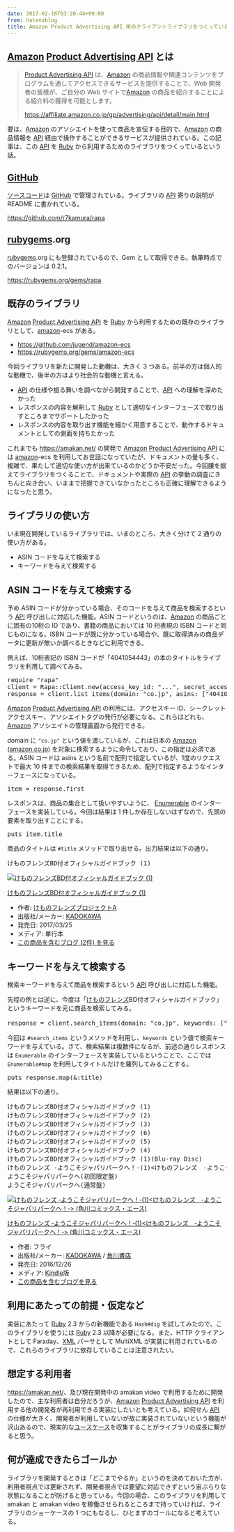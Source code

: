 ```yaml
---
date: 2017-02-16T03:20:44+09:00
from: hatenablog
title: Amazon Product Advertising API 用のクライアントライブラリをつくっている
---
```


<h2><a class="keyword" href="http://d.hatena.ne.jp/keyword/Amazon">Amazon</a> <a class="keyword" href="http://d.hatena.ne.jp/keyword/Product%20Advertising%20API">Product Advertising API</a> とは</h2>

<blockquote><p><a class="keyword" href="http://d.hatena.ne.jp/keyword/Product%20Advertising%20API">Product Advertising API</a> は、<a class="keyword" href="http://d.hatena.ne.jp/keyword/Amazon">Amazon</a> の商品情報や関連コンテンツをプログラムを通してアクセスできるサービスを提供することで、Web 開発者の皆様が、ご自分の Web サイトで<a class="keyword" href="http://d.hatena.ne.jp/keyword/Amazon">Amazon</a> の商品を紹介することによる紹介料の獲得を可能とします。</p>

<p><a href="https://affiliate.amazon.co.jp/gp/advertising/api/detail/main.html">https://affiliate.amazon.co.jp/gp/advertising/api/detail/main.html</a></p></blockquote>

<p>要は、<a class="keyword" href="http://d.hatena.ne.jp/keyword/Amazon">Amazon</a> のアソシエイトを使って商品を宣伝する目的で、<a class="keyword" href="http://d.hatena.ne.jp/keyword/Amazon">Amazon</a> の商品情報を <a class="keyword" href="http://d.hatena.ne.jp/keyword/API">API</a> 経由で操作することができるサービスが提供されている。この記事は、この <a class="keyword" href="http://d.hatena.ne.jp/keyword/API">API</a> を <a class="keyword" href="http://d.hatena.ne.jp/keyword/Ruby">Ruby</a> から利用するためのライブラリをつくっているという話。</p>

<h2><a class="keyword" href="http://d.hatena.ne.jp/keyword/GitHub">GitHub</a></h2>

<p><a class="keyword" href="http://d.hatena.ne.jp/keyword/%A5%BD%A1%BC%A5%B9%A5%B3%A1%BC%A5%C9">ソースコード</a>は <a class="keyword" href="http://d.hatena.ne.jp/keyword/GitHub">GitHub</a> で管理されている。ライブラリの <a class="keyword" href="http://d.hatena.ne.jp/keyword/API">API</a> 寄りの説明が README に書かれている。</p>

<p><a href="https://github.com/r7kamura/rapa">https://github.com/r7kamura/rapa</a></p>

<h2><a class="keyword" href="http://d.hatena.ne.jp/keyword/rubygems">rubygems</a>.org</h2>

<p><a class="keyword" href="http://d.hatena.ne.jp/keyword/rubygems">rubygems</a>.org にも登録されているので、Gem として取得できる。執筆時点でのバージョンは 0.2.1。</p>

<p><a href="https://rubygems.org/gems/rapa">https://rubygems.org/gems/rapa</a></p>

<h2>既存のライブラリ</h2>

<p><a class="keyword" href="http://d.hatena.ne.jp/keyword/Amazon">Amazon</a> <a class="keyword" href="http://d.hatena.ne.jp/keyword/Product%20Advertising%20API">Product Advertising API</a> を <a class="keyword" href="http://d.hatena.ne.jp/keyword/Ruby">Ruby</a> から利用するための既存のライブラリとして、<a class="keyword" href="http://d.hatena.ne.jp/keyword/amazon">amazon</a>-ecs がある。</p>

<ul>
<li><a href="https://github.com/jugend/amazon-ecs">https://github.com/jugend/amazon-ecs</a></li>
<li><a href="https://rubygems.org/gems/amazon-ecs">https://rubygems.org/gems/amazon-ecs</a></li>
</ul>


<p>今回ライブラリを新たに開発した動機は、大きく 3 つある。前半の方は個人的な動機で、後半の方はより社会的な動機と言える。</p>

<ul>
<li><a class="keyword" href="http://d.hatena.ne.jp/keyword/API">API</a> の仕様や振る舞いを調べながら開発することで、<a class="keyword" href="http://d.hatena.ne.jp/keyword/API">API</a> への理解を深めたかった</li>
<li>レスポンスの内容を解釈して <a class="keyword" href="http://d.hatena.ne.jp/keyword/Ruby">Ruby</a> として適切なインターフェースで取り出すところまでサポートしたかった</li>
<li>レスポンスの内容を取り出す機能を細かく用意することで、動作するドキュメントとしての側面を持ちたかった</li>
</ul>


<p>これまでも <a href="https://amakan.net/">https://amakan.net/</a> の開発で <a class="keyword" href="http://d.hatena.ne.jp/keyword/Amazon">Amazon</a> <a class="keyword" href="http://d.hatena.ne.jp/keyword/Product%20Advertising%20API">Product Advertising API</a> には <a class="keyword" href="http://d.hatena.ne.jp/keyword/amazon">amazon</a>-ecs を利用してお世話になっていたが、ドキュメントの量も多く、複雑で、果たして適切な使い方が出来ているのかどうか不安だった。今回腰を据えてライブラリをつくることで、ドキュメントや実際の <a class="keyword" href="http://d.hatena.ne.jp/keyword/API">API</a> の挙動の調査にきちんと向き合い、いままで把握できていなかったところも正確に理解できるようになったと思う。</p>

<h2>ライブラリの使い方</h2>

<p>いま現在開発しているライブラリでは、いまのところ、大きく分けて 2 通りの使い方がある。</p>

<ul>
<li>ASIN コードを与えて検索する</li>
<li>キーワードを与えて検索する</li>
</ul>


<h2>ASIN コードを与えて検索する</h2>

<p>予め ASIN コードが分かっている場合、そのコードを与えて商品を検索するという <a class="keyword" href="http://d.hatena.ne.jp/keyword/API">API</a> 呼び出しに対応した機能。ASIN コードというのは、<a class="keyword" href="http://d.hatena.ne.jp/keyword/Amazon">Amazon</a> の商品ごとに固有の10桁の ID であり、書籍の商品においては 10 桁表現の ISBN コードと同じものになる。ISBN コードが既に分かっている場合や、既に取得済みの商品データに更新が無いか調べるときなどに利用できる。</p>

<p>例えば、10桁表記の ISBN コードが「4041054443」の本のタイトルをライブラリを利用して調べてみる。</p>

<pre class="code lang-ruby" data-lang="ruby" data-unlink><span class="synPreProc">require</span> <span class="synSpecial">&quot;</span><span class="synConstant">rapa</span><span class="synSpecial">&quot;</span>
client = <span class="synType">Rapa</span>::<span class="synType">Client</span>.new(<span class="synConstant">access_key_id</span>: <span class="synSpecial">&quot;</span><span class="synConstant">...</span><span class="synSpecial">&quot;</span>, <span class="synConstant">secret_access_key</span>: <span class="synSpecial">&quot;</span><span class="synConstant">...</span><span class="synSpecial">&quot;</span>, <span class="synConstant">associate_tag</span>: <span class="synSpecial">&quot;</span><span class="synConstant">...</span><span class="synSpecial">&quot;</span>)
response = client.list_items(<span class="synConstant">domain</span>: <span class="synSpecial">&quot;</span><span class="synConstant">co.jp</span><span class="synSpecial">&quot;</span>, <span class="synConstant">asins</span>: [<span class="synSpecial">&quot;</span><span class="synConstant">4041054443</span><span class="synSpecial">&quot;</span>])
</pre>


<p><a class="keyword" href="http://d.hatena.ne.jp/keyword/Amazon">Amazon</a> <a class="keyword" href="http://d.hatena.ne.jp/keyword/Product%20Advertising%20API">Product Advertising API</a> の利用には、アクセスキー ID、シークレットアクセスキー、アソシエイトタグの発行が必要になる。これらはどれも、<a class="keyword" href="http://d.hatena.ne.jp/keyword/Amazon">Amazon</a> アソシエイトの管理画面から発行できる。</p>

<p>domain に <code>"co.jp"</code> という値を渡しているが、これは日本の <a class="keyword" href="http://d.hatena.ne.jp/keyword/Amazon">Amazon</a> (<a class="keyword" href="http://d.hatena.ne.jp/keyword/amazon.co.jp">amazon.co.jp</a>) を対象に検索するように命令しており、この指定は必須である。ASIN コードは asins という名前で配列で指定しているが、1度のリクエストで最大 10 件までの検索結果を取得できるため、配列で指定するようなインターフェースになっている。</p>

<pre class="code lang-ruby" data-lang="ruby" data-unlink>item = response.first
</pre>


<p>レスポンスは、商品の集合として扱いやすいように、 <a href="https://docs.ruby-lang.org/ja/latest/class/Enumerable.html">Enumerable</a> のインターフェースを実装している。今回は結果は 1 件しか存在しないはずなので、先頭の要素を取り出すことにする。</p>

<pre class="code lang-ruby" data-lang="ruby" data-unlink>puts item.title
</pre>


<p>商品のタイトルは <code>#title</code> メソッドで取り出せる。出力結果は以下の通り。</p>

<pre class="code" data-lang="" data-unlink>けものフレンズBD付オフィシャルガイドブック (1)</pre>


<p><div class="hatena-asin-detail"><a href="http://www.amazon.co.jp/exec/obidos/ASIN/4041054443/r7kamura-22/"><img src="https://images-fe.ssl-images-amazon.com/images/I/51haZwuW0kL._SL160_.jpg" class="hatena-asin-detail-image" alt="けものフレンズBD付オフィシャルガイドブック (1)" title="けものフレンズBD付オフィシャルガイドブック (1)"></a><div class="hatena-asin-detail-info"><p class="hatena-asin-detail-title"><a href="http://www.amazon.co.jp/exec/obidos/ASIN/4041054443/r7kamura-22/">けものフレンズBD付オフィシャルガイドブック (1)</a></p><ul><li><span class="hatena-asin-detail-label">作者:</span> <a class="keyword" href="http://d.hatena.ne.jp/keyword/%A4%B1%A4%E2%A4%CE%A5%D5%A5%EC%A5%F3%A5%BA">けものフレンズ</a><a class="keyword" href="http://d.hatena.ne.jp/keyword/%A5%D7%A5%ED%A5%B8%A5%A7%A5%AF%A5%C8A">プロジェクトA</a></li><li><span class="hatena-asin-detail-label">出版社/メーカー:</span> <a class="keyword" href="http://d.hatena.ne.jp/keyword/KADOKAWA">KADOKAWA</a></li><li><span class="hatena-asin-detail-label">発売日:</span> 2017/03/25</li><li><span class="hatena-asin-detail-label">メディア:</span> 単行本</li><li><a href="http://d.hatena.ne.jp/asin/4041054443/r7kamura-22" target="_blank">この商品を含むブログ (2件) を見る</a></li></ul></div><div class="hatena-asin-detail-foot"></div></div></p>

<h2>キーワードを与えて検索する</h2>

<p>検索キーワードを与えて商品を検索するという <a class="keyword" href="http://d.hatena.ne.jp/keyword/API">API</a> 呼び出しに対応した機能。</p>

<p>先程の例とは逆に、今度は「<a class="keyword" href="http://d.hatena.ne.jp/keyword/%A4%B1%A4%E2%A4%CE%A5%D5%A5%EC%A5%F3%A5%BA">けものフレンズ</a>BD付オフィシャルガイドブック」というキーワードを元に商品を検索してみる。</p>

<pre class="code lang-ruby" data-lang="ruby" data-unlink>response = client.search_items(<span class="synConstant">domain</span>: <span class="synSpecial">&quot;</span><span class="synConstant">co.jp</span><span class="synSpecial">&quot;</span>, <span class="synConstant">keywords</span>: [<span class="synSpecial">&quot;</span><span class="synConstant">けものフレンズBD付オフィシャルガイドブック</span><span class="synSpecial">&quot;</span>])
</pre>


<p>今回は <code>#search_items</code> というメソッドを利用し、<code>keywords</code> という値で検索キーワードを与えている。さて、検索結果は複数件になるが、前述の通りレスポンスは <code>Enumerable</code> のインターフェースを実装しているということで、ここでは <code>Enumerable#map</code> を利用してタイトルだけを羅列してみることする。</p>

<pre class="code lang-ruby" data-lang="ruby" data-unlink>puts response.map(&amp;<span class="synConstant">:title</span>)
</pre>


<p>結果は以下の通り。</p>

<pre class="code" data-lang="" data-unlink>けものフレンズBD付オフィシャルガイドブック (1)
けものフレンズBD付オフィシャルガイドブック (2)
けものフレンズBD付オフィシャルガイドブック (3)
けものフレンズBD付オフィシャルガイドブック (6)
けものフレンズBD付オフィシャルガイドブック (5)
けものフレンズBD付オフィシャルガイドブック (4)
けものフレンズBD付オフィシャルガイドブック (1)(Blu-ray Disc)
けものフレンズ ‐ようこそジャパリパークへ！‐(1)&lt;けものフレンズ　‐ようこそジャパリパークへ！‐&gt; (角川コミックス・エース)
ようこそジャパリパークへ(初回限定盤)
ようこそジャパリパークへ(通常盤)</pre>


<p><div class="hatena-asin-detail"><a href="http://www.amazon.co.jp/exec/obidos/ASIN/B01NAGGOQI/r7kamura-22/"><img src="https://images-fe.ssl-images-amazon.com/images/I/516KYPBKtJL._SL160_.jpg" class="hatena-asin-detail-image" alt="けものフレンズ ‐ようこそジャパリパークへ！‐(1)<けものフレンズ　‐ようこそジャパリパークへ！‐> (角川コミックス・エース)" title="けものフレンズ ‐ようこそジャパリパークへ！‐(1)<けものフレンズ　‐ようこそジャパリパークへ！‐> (角川コミックス・エース)"></a><div class="hatena-asin-detail-info"><p class="hatena-asin-detail-title"><a href="http://www.amazon.co.jp/exec/obidos/ASIN/B01NAGGOQI/r7kamura-22/">けものフレンズ ‐ようこそジャパリパークへ！‐(1)<けものフレンズ　‐ようこそジャパリパークへ！‐> (角川コミックス・エース)</a></p><ul><li><span class="hatena-asin-detail-label">作者:</span> フライ</li><li><span class="hatena-asin-detail-label">出版社/メーカー:</span> <a class="keyword" href="http://d.hatena.ne.jp/keyword/KADOKAWA">KADOKAWA</a> / <a class="keyword" href="http://d.hatena.ne.jp/keyword/%B3%D1%C0%EE%BD%F1%C5%B9">角川書店</a></li><li><span class="hatena-asin-detail-label">発売日:</span> 2016/12/26</li><li><span class="hatena-asin-detail-label">メディア:</span> <a class="keyword" href="http://d.hatena.ne.jp/keyword/Kindle">Kindle</a>版</li><li><a href="http://d.hatena.ne.jp/asin/B01NAGGOQI/r7kamura-22" target="_blank">この商品を含むブログを見る</a></li></ul></div><div class="hatena-asin-detail-foot"></div></div></p>

<h2>利用にあたっての前提・仮定など</h2>

<p>実装にあたって <a class="keyword" href="http://d.hatena.ne.jp/keyword/Ruby">Ruby</a> 2.3 からの新機能である <code>Hash#dig</code> を試してみたので、このライブラリを使うには <a class="keyword" href="http://d.hatena.ne.jp/keyword/Ruby">Ruby</a> 2.3 以降が必要になる。また、HTTP クライアントとして Faraday、<a class="keyword" href="http://d.hatena.ne.jp/keyword/XML">XML</a> パーサとして MultiXML が実装に利用されているので、これらのライブラリに依存していることは注意されたい。</p>

<h2>想定する利用者</h2>

<p><a href="https://amakan.net/">https://amakan.net/</a>、及び現在開発中の amakan video で利用するために開発したので、主な利用者は自分だろうが、<a class="keyword" href="http://d.hatena.ne.jp/keyword/Amazon">Amazon</a> <a class="keyword" href="http://d.hatena.ne.jp/keyword/Product%20Advertising%20API">Product Advertising API</a> を利用する他の開発者が再利用できる実装にしたいとも考えている。如何せん <a class="keyword" href="http://d.hatena.ne.jp/keyword/API">API</a> の仕様が大きく、開発者が利用していないが故に実装されていないという機能が沢山あるので、現実的な<a class="keyword" href="http://d.hatena.ne.jp/keyword/%A5%E6%A1%BC%A5%B9%A5%B1%A1%BC%A5%B9">ユースケース</a>を収集することがライブラリの成長に繋がると思う。</p>

<h2>何が達成できたらゴールか</h2>

<p>ライブラリを開発するときは「どこまでやるか」というのを決めておいた方が、利用者視点では更新されず、開発者視点では要望に対応できずという宙ぶらりな状態になることが防げると思っている。今回の場合、このライブラリを利用して amakan と amakan video を稼働させられるところまで持っていければ、ライブラリのショーケースの 1 つにもなるし、ひとまずのゴールになると考えている。</p>

